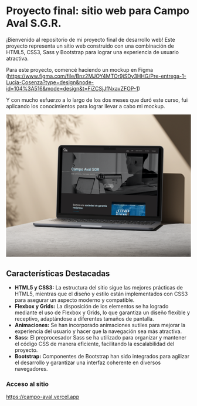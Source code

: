 
# Proyecto final: sitio web para Campo Aval S.G.R.

¡Bienvenido al repositorio de mi proyecto final de desarrollo web! Este proyecto representa un sitio web construido con una combinación de HTML5, CSS3, Sass y Bootstrap para lograr una experiencia de usuario atractiva.

Para este proyecto, comencé haciendo un mockup en Figma (https://www.figma.com/file/Bnz2MJOY4MTOr9jSDy3HHG/Pre-entrega-1-Lucia-Cosenza?type=design&node-id=104%3A516&mode=design&t=FiZCSjJfNxavZFOP-1)

Y con mucho esfuerzo a lo largo de los dos meses que duró este curso, fui aplicando los conocimientos para lograr llevar a cabo mi mockup.

![Descripción de la imagen](./assets/mockup.png)

## Características Destacadas

- **HTML5 y CSS3:** La estructura del sitio sigue las mejores prácticas de HTML5, mientras que el diseño y estilo están implementados con CSS3 para asegurar un aspecto moderno y compatible.
- **Flexbox y Grids:** La disposición de los elementos se ha logrado mediante el uso de Flexbox y Grids, lo que garantiza un diseño flexible y receptivo, adaptándose a diferentes tamaños de pantalla.
- **Animaciones:** Se han incorporado animaciones sutiles para mejorar la experiencia del usuario y hacer que la navegación sea más atractiva.
- **Sass:** El preprocesador Sass se ha utilizado para organizar y mantener el código CSS de manera eficiente, facilitando la escalabilidad del proyecto.
- **Bootstrap:** Componentes de Bootstrap han sido integrados para agilizar el desarrollo y garantizar una interfaz coherente en diversos navegadores.
### Acceso al sitio
https://campo-aval.vercel.app
